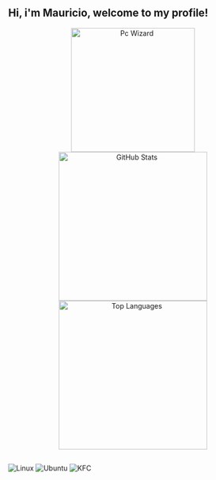 ## Hi, i'm Mauricio, welcome to my profile!

<p align="center">
  <img src="https://github.com/user-attachments/assets/e97d08fb-64a1-4d09-835a-c53b0a53cd7c" width="250" alt="Pc Wizard"/>
  <img src="https://github-readme-stats.vercel.app/api?username=mautaques&theme=aura" width="300" alt="GitHub Stats"/>
  <img src="https://github-readme-stats.vercel.app/api/top-langs/?username=mautaques&theme=blue-green" width="300" alt="Top Languages"/>
</p>

##

![Linux](https://img.shields.io/badge/Linux-FCC624?style=for-the-badge&logo=linux&logoColor=black)
![Ubuntu](https://img.shields.io/badge/Ubuntu-E95420?style=for-the-badge&logo=ubuntu&logoColor=white)
![KFC](https://img.shields.io/badge/KFC-F40027?style=for-the-badge&logo=kfc&logoColor=white)


